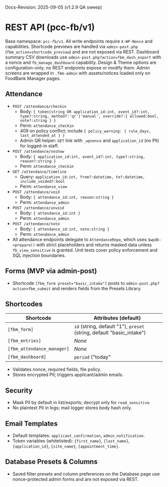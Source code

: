 Docs-Revision: 2025-09-05 (v1.2.9 QA sweep)
# REST API (pcc-fb/v1)

Base namespace: `pcc-fb/v1`. All write endpoints require `X-WP-Nonce` and capabilities.
Shortcode previews are handled via `admin-post.php` (`fbm_action=shortcode_preview`) and are not exposed via REST.
Dashboard summary CSV downloads use `admin-post.php?action=fbm_dash_export` with a nonce and `fb_manage_dashboard` capability.
Design & Theme options are configuration-only; no REST endpoints expose or modify them.
Admin screens are wrapped in `.fbm-admin` with assets/notices loaded only on FoodBank Manager pages.

## Attendance
- `POST /attendance/checkin`
  - Body: `{ token|string OR application_id:int, event_id?:int, type?:string, method?:'qr'|'manual', override?:{ allowed:bool, note?:string } }`
  - Perm: `attendance_checkin`
  - 409 on policy conflict; include `{ policy_warning: { rule_days, last_attended_at } }`
  - Admin QR helper: `GET` link with `_wpnonce` and `application_id` (no PII) for logged-in staff.
- `POST /attendance/noshow`
  - Body: `{ application_id:int, event_id?:int, type?:string, reason?:string }`
  - Perm: `attendance_checkin`
- `GET /attendance/timeline`
  - Query: `application_id:int, from?:datetime, to?:datetime, include_voided?:bool`
  - Perm: `attendance_view`
- `POST /attendance/void`
  - Body: `{ attendance_id:int, reason:string }`
  - Perm: `attendance_admin`
- `POST /attendance/unvoid`
  - Body: `{ attendance_id:int }`
  - Perm: `attendance_admin`
- `POST /attendance/note`
  - Body: `{ attendance_id:int, note:string }`
  - Perm: `attendance_admin`
- All attendance endpoints delegate to `AttendanceRepo`, which uses `$wpdb->prepare()` with strict placeholders and returns masked data unless `fb_view_sensitive` is granted. Unit tests cover policy enforcement and SQL injection boundaries.

## Forms (MVP via admin-post)
- Shortcode `[fbm_form preset="basic_intake"]` posts to `admin-post.php?action=fbm_submit` and renders fields from the Presets Library.

## Shortcodes

| Shortcode | Attributes (default) |
| --- | --- |
| `[fbm_form]` | `id` (string, default "1"), `preset` (string, default "basic_intake") |
| `[fbm_entries]` | _None_ |
| `[fbm_attendance_manager]` | _None_ |
| `[fbm_dashboard]` | `period` ("today"|"7d"|"30d"), `compare` ("1"|"0"), `sparkline` ("1"|"0"), `event`, `type` ("in_person"|"delivery"|"all"), `policy_only` ("1"|"0") |
- Validates nonce, required fields, file policy.
- Stores encrypted PII; triggers applicant/admin emails.

## Security
- Mask PII by default in list/exports; decrypt only for `read_sensitive`.
- No plaintext PII in logs; mail logger stores body hash only.

## Email Templates

- Default templates: `applicant_confirmation`, `admin_notification`.
- Token variables (whitelisted): `{first_name}`, `{last_name}`, `{application_id}`, `{site_name}`, `{appointment_time}`.

## Database Presets & Columns

- Saved filter presets and column preferences on the Database page use nonce-protected admin forms and are not exposed via REST.
